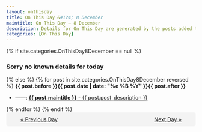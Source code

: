 ```yaml
---
layout: onthisday
title: On This Day &#124; 8 December
maintitle: On This Day — 8 December
description: Details for On This Day are generated by the posts added to the website so the content is subject to changes/updates over time.
categories: [On This Day]
---
```


{% if site.categories.OnThisDay8December == null %}
<h3>Sorry no known details for today</h3>
{% else %}
{% for post in site.categories.OnThisDay8December reversed %}
<strong>{{ post.before }}{{ post.date | date: "%e %B %Y" }}{{ post.after }}</strong>
<ul>
<li> ——: <a class="{{ post.class }}" href="{{ post.url }}"><strong>{{ post.maintitle }}</strong> - {{ post.post_description }}</a></li>
</ul>
{% endfor %}
{% endif %}
<br />
<div style="background-color: #f3f3f3; padding: 10px; border-radius: 5px; text-align: center; display: flex; justify-content: space-evenly;">
<a href="/onthisday/12/12-07">« Previous Day</a>
<span style="visibility:hidden;">[ Visit Leap Year February 29 ]</span>
<a href="/onthisday/12/12-09">Next Day »</a>
</div>
